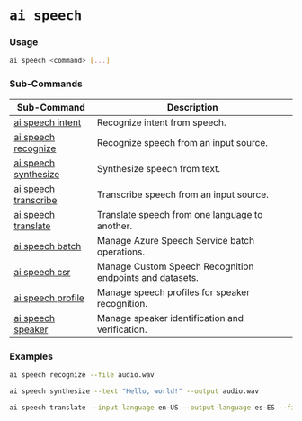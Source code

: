 # `ai speech`

### Usage
``` bash
ai speech <command> [...]
```

### Sub-Commands

| Sub-Command                                       | Description                                              |
| ------------------------------------------------- | -------------------------------------------------------- |
| [ai speech intent](./intent.md)                   | Recognize intent from speech.                            |
| [ai speech recognize](./recognize.md)             | Recognize speech from an input source.                   |
| [ai speech synthesize](./synthesize.md)           | Synthesize speech from text.                             |
| [ai speech transcribe](./transcribe.md)           | Transcribe speech from an input source.                  |
| [ai speech translate](./translate.md)             | Translate speech from one language to another.           |
| [ai speech batch](./batch/index.md)               | Manage Azure Speech Service batch operations.            |
| [ai speech csr](./csr/index.md)                   | Manage Custom Speech Recognition endpoints and datasets. |
| [ai speech profile](./profile/index.md)           | Manage speech profiles for speaker recognition.          |
| [ai speech speaker](./speaker/index.md)           | Manage speaker identification and verification.          |

### Examples

``` bash title="Recognize speech from an audio file"
ai speech recognize --file audio.wav
```

``` bash title="Synthesize speech from text"
ai speech synthesize --text "Hello, world!" --output audio.wav
```

``` bash title="Translate speech from one language to another"
ai speech translate --input-language en-US --output-language es-ES --file audio.wav
```
